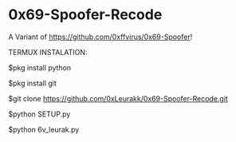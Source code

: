 # 0x69-Spoofer-Recode
A Variant of https://github.com/0xffvirus/0x69-Spoofer!

TERMUX INSTALATION:

$pkg install python

$pkg install git

$git clone https://github.com/0xLeurakk/0x69-Spoofer-Recode.git

$python SETUP.py

$python 6v_leurak.py
